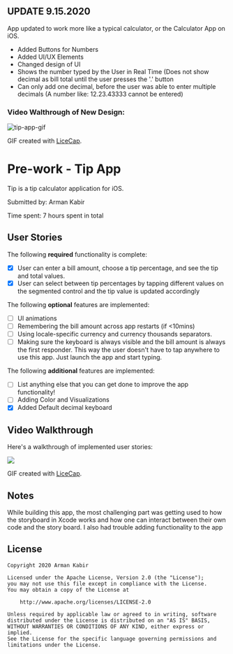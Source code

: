 UPDATE 9.15.2020
-
App updated to work more like a typical calculator, or the Calculator App on iOS.
- Added Buttons for Numbers
- Added UI/UX Elements
- Changed design of UI
- Shows the number typed by the User in Real Time (Does not show decimal as bill total until the user presses the '.' button
- Can only add one decimal, before the user was able to enter multiple decimals (A number like: 12.23.43333 cannot be entered)

### Video Walthrough of New Design: 
![tip-app-gif](https://i.imgur.com/0jcUOyX.gif)

GIF created with [LiceCap](http://www.cockos.com/licecap/).

# Pre-work - Tip App

Tip is a tip calculator application for iOS.

Submitted by: Arman Kabir

Time spent: 7 hours spent in total

## User Stories

The following **required** functionality is complete:

* [X] User can enter a bill amount, choose a tip percentage, and see the tip and total values.
* [X] User can select between tip percentages by tapping different values on the segmented control and the tip value is updated accordingly

The following **optional** features are implemented:

* [ ] UI animations
* [ ] Remembering the bill amount across app restarts (if <10mins)
* [ ] Using locale-specific currency and currency thousands separators.
* [ ] Making sure the keyboard is always visible and the bill amount is always the first responder. This way the user doesn't have to tap anywhere to use this app. Just launch the app and start typing.

The following **additional** features are implemented:

- [ ] List anything else that you can get done to improve the app functionality!
- [ ]  Adding Color and Visualizations
- [X]  Added Default decimal keyboard

## Video Walkthrough

Here's a walkthrough of implemented user stories:

<img src='https://i.imgur.com/ttyPthD.gif' />

GIF created with [LiceCap](http://www.cockos.com/licecap/).

## Notes

While building this app, the most challenging part was getting used to how the storyboard in Xcode works and how one can interact between their own code and the story board. I also had trouble adding functionality to the app

## License

    Copyright 2020 Arman Kabir

    Licensed under the Apache License, Version 2.0 (the "License");
    you may not use this file except in compliance with the License.
    You may obtain a copy of the License at

        http://www.apache.org/licenses/LICENSE-2.0

    Unless required by applicable law or agreed to in writing, software
    distributed under the License is distributed on an "AS IS" BASIS,
    WITHOUT WARRANTIES OR CONDITIONS OF ANY KIND, either express or implied.
    See the License for the specific language governing permissions and
    limitations under the License.
